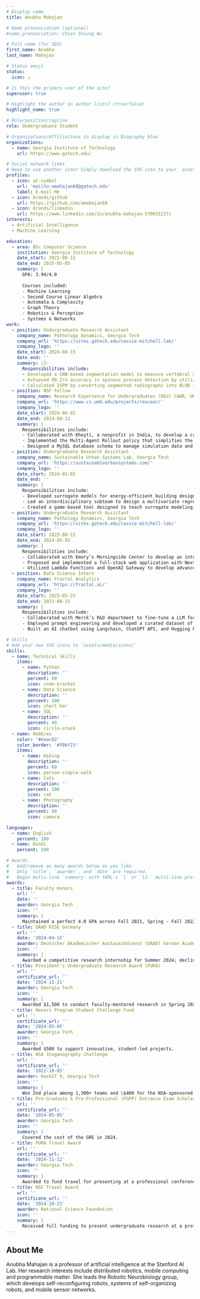 ```yaml
---
# Display name
title: Anubha Mahajan

# Name pronunciation (optional)
#name_pronunciation: Chien Shiung Wu

# Full name (for SEO)
first_name: Anubha
last_name: Mahajan

# Status emoji
status:
  icon: ☕️

# Is this the primary user of the site?
superuser: true

# Highlight the author in author lists? (true/false)
highlight_name: true

# Role/position/tagline
role: Undergraduate Student

# Organizations/Affiliations to display in Biography blox
organizations:
  - name: Georgia Institute of Technology
    url: https://www.gatech.edu/

# Social network links
# Need to use another icon? Simply download the SVG icon to your `assets/media/icons/` folder.
profiles:
  - icon: at-symbol
    url: 'mailto:amahajan68@gatech.edu'
    label: E-mail Me
  - icon: brands/github
    url: https://github.com/amahajan68
  - icon: brands/linkedin
    url: https://www.linkedin.com/in/anubha-mahajan-570035227/
interests:
  - Artificial Intelligence
  - Machine Learning

education:
  - area: BSc Computer Science
    institution: Georgia Institute of Technology
    date_start: 2021-08-15
    date_end: 2025-05-05
    summary: |
      GPA: 3.94/4.0
      
      Courses included:
      - Machine Learning
      - Second Course Linear Algebra
      - Automata & Complexity
      - Graph Theory
      - Robotics & Perception
      - Systems & Networks
work:
  - position: Undergraduate Research Assistant
    company_name: Pathology Dynamics, Georgia Tech
    company_url: 'https://sites.gatech.edu/cassie-mitchell-lab/'
    company_logo: ''
    date_start: 2024-08-15
    date_end: ''
    summary: |2-
      Responsibilities include:
      - Developed a CNN-based segmentation model to measure vertebral motion for assessing fusion status in ACDF surgery using labeled cervical radiographs.
      - Achieved 99.2\% accuracy in spinous process detection by utilizing data augmentation techniques including noise stimulation, blurring, cropping, and rotating.
      - Calculated ISPM by converting segmented radiographs into BLOB images, extracting rightmost spinous process coordinates, and measuring pixel distance between them.
  - position: NSF Fellow
    company_name: Research Experience for Undergraduates (REU) CAAR, UMD
    company_url: 'https://www.cs.umd.edu/projects/reucaar/'
    company_logo: ''
    date_start: 2024-06-02
    date_end: 2024-08-12
    summary: |
      Responsibilities include:
      - Collaborated with Kheyti, a nonprofit in India, to develop a crop planning decision support tool for small farmers using Multi-Agent Reinforcement Learning.
      - Implemented the Multi-Agent Rollout policy that simplifies the global optimization problem into sequential local decisions, leading to increased fairness and overall outcomes for farmers.
      - Designed a MySQL database schema to manage simulation data and used Matplotlib and Seaborn to visualize the effectiveness of policies in real-world agricultural settings.
  - position: Undergraduate Research Assistant
    company_name: Sustainable Urban Systems Lab, Georgia Tech
    company_url: 'https://sustainableurbansystems.com/'
    company_logo: ''
    date_start: 2024-01-05
    date_end: ''
    summary: |
      Responsibilities include:
      - Developed surrogate models for energy-efficient building design, providing urban planners with real-time decision-making tools to support sustainable city planning in Atlanta.
      - Led an interdisciplinary subteam to design a multivariate regression model that reduced simulation times from hours to seconds, utilizing Gradient Boost and Bayesian Optimization.
      - Created a game-based tool designed to teach surrogate modeling, allowing architects to optimize building design parameters through interactive challenges aimed at minimizing energy consumption.
  - position: Undergraduate Research Assistant
    company_name: Pathology Dynamics, Georgia Tech
    company_url: 'https://sites.gatech.edu/cassie-mitchell-lab/'
    company_logo: ''
    date_start: 2023-08-15
    date_end: 2024-05-05
    summary: |
      Responsibilities include:
      - Collaborated with Emory’s Morningside Center to develop an intuitive clinician interface that accelerates quantitative meta-analyses for clinical trial literature review, focused on drug repurposing.
      - Proposed and implemented a full-stack web application with Next.js, incorporating interactive Plotly visualizations and user-access management through AWS sign-in authentication.
      - Utilized Lambda Functions and OpenAI Gateway to develop advanced filtering capabilities, including a PubMed Query Generator and customizable results table, processing over 1,000 studies in under a minute.
  - position: Data Science Intern
    company_name: Fractal Analytics
    company_url: 'https://fractal.ai/'
    company_logo: ''
    date_start: 2023-05-25
    date_end: 2023-08-15
    summary: |
      Responsibilities include:
      - Collaborated with Merck’s R&D department to fine-tune a LLM for automating marketing content audits, ensuring the model accurately flagged content violating nuanced regulatory guidelines
      - Employed prompt engineering and developed a curated dataset of industry-specific compliance use cases, resulting in a 20% improvement in model accuracy.
      - Built an AI chatbot using Langchain, ChatGPT API, and Hugging Face, streamlining compliance workflows and enabling peer collaboration on prompt engineering and use-case curation.

# Skills
# Add your own SVG icons to `assets/media/icons/`
skills:
  - name: Technical Skills
    items:
      - name: Python
        description: ''
        percent: 80
        icon: code-bracket
      - name: Data Science
        description: ''
        percent: 100
        icon: chart-bar
      - name: SQL
        description: ''
        percent: 40
        icon: circle-stack
  - name: Hobbies
    color: '#eeac02'
    color_border: '#f0bf23'
    items:
      - name: Hiking
        description: ''
        percent: 60
        icon: person-simple-walk
      - name: Cats
        description: ''
        percent: 100
        icon: cat
      - name: Photography
        description: ''
        percent: 80
        icon: camera

languages:
  - name: English
    percent: 100
  - name: Hindi
    percent: 100

# Awards.
#   Add/remove as many awards below as you like.
#   Only `title`, `awarder`, and `date` are required.
#   Begin multi-line `summary` with YAML's `|` or `|2-` multi-line prefix and indent 2 spaces below.
awards:
  - title: Faculty Honors
    url: ''
    date: ''
    awarder: Georgia Tech
    icon: ''
    summary: |
      Maintained a perfect 4.0 GPA across Fall 2021, Spring - Fall 2022, Fall 2023, Spring 2024.
  - title: DAAD RISE Germany
    url: ''
    date: '2024-04-15'
    awarder: Deutscher Akademischer Austauschdienst (DAAD) German Academic Exchange Service
    icon: ''
    summary: |
      Awarded a competitive research internship for Summer 2024; declined due to prior commitments.
  - title: President's Undergraduate Research Award (PURA)
    url: ''
    certificate_url: ''
    date: '2024-11-21'
    awarder: Georgia Tech
    icon: ''
    summary: |
      Awarded $1,500 to conduct faculty-mentored research in Spring 2025.
  - title: Honors Program Student Challenge Fund
    url: ''
    certificate_url: ''
    date: '2024-05-05'
    awarder: Georgia Tech
    icon: ''
    summary: |
      Awarded $500 to support innovative, student-led projects.
  - title: NSA Steganography Challenge
    url: ''
    certificate_url: ''
    date: '2022-10-05'
    awarder: HackGT 9, Georgia Tech
    icon: ''
    summary: |
      Won 2nd place among 1,300+ teams and \$400 for the NSA-sponsored challenge "A Picture is Worth One Thousand Words".
  - title: Pre-Graduate & Pre-Professional (PGPP) Entrance Exam Scholarship
    url: ''
    certificate_url: ''
    date: '2024-05-05'
    awarder: Georgia Tech
    icon: ''
    summary: |
      Covered the cost of the GRE in 2024.
  - title: PURA Travel Award
    url: ''
    certificate_url: ''
    date: '2024-11-12'
    awarder: Georgia Tech
    icon: ''
    summary: |
      Awarded to fund travel for presenting at a professional conference in November 2024.
  - title: NSF Travel Award
    url: ''
    certificate_url: ''
    date: '2024-10-21'
    awarder: National Science Foundation
    icon: ''
    summary: |
      Received full funding to present undergraduate research at a professional conference  in October 2024.
---
```


## About Me

Anubha Mahajan is a professor of artificial intelligence at the Stanford AI Lab. Her research interests include distributed robotics, mobile computing and programmable matter. She leads the Robotic Neurobiology group, which develops self-reconfiguring robots, systems of self-organizing robots, and mobile sensor networks.

